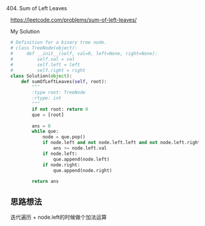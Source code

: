 ## 
404. Sum of Left Leaves

https://leetcode.com/problems/sum-of-left-leaves/

My Solution

```python
# Definition for a binary tree node.
# class TreeNode(object):
#     def __init__(self, val=0, left=None, right=None):
#         self.val = val
#         self.left = left
#         self.right = right
class Solution(object):
    def sumOfLeftLeaves(self, root):
        """
        :type root: TreeNode
        :rtype: int
        """
        if not root: return 0
        que = [root]
     
        ans = 0
        while que:
            node = que.pop()
            if node.left and not node.left.left and not node.left.right:
                ans += node.left.val
            if node.left:
                que.append(node.left)
            if node.right:
                que.append(node.right)
       
        return ans
```

## 思路想法
迭代遍历 + node.left的时候做个加法运算
